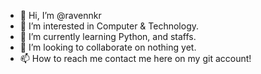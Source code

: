 - 👋 Hi, I’m @ravennkr
- 👀 I’m interested in Computer & Technology. 
- 🌱 I’m currently learning Python, and staffs.
- 💞️ I’m looking to collaborate on nothing yet.
- 📫 How to reach me contact me here on my git account!

<!---
ravennkr/ravennkr is a ✨ special ✨ repository because its `README.md` (this file) appears on your GitHub profile.
You can click the Preview link to take a look at your changes.
--->
